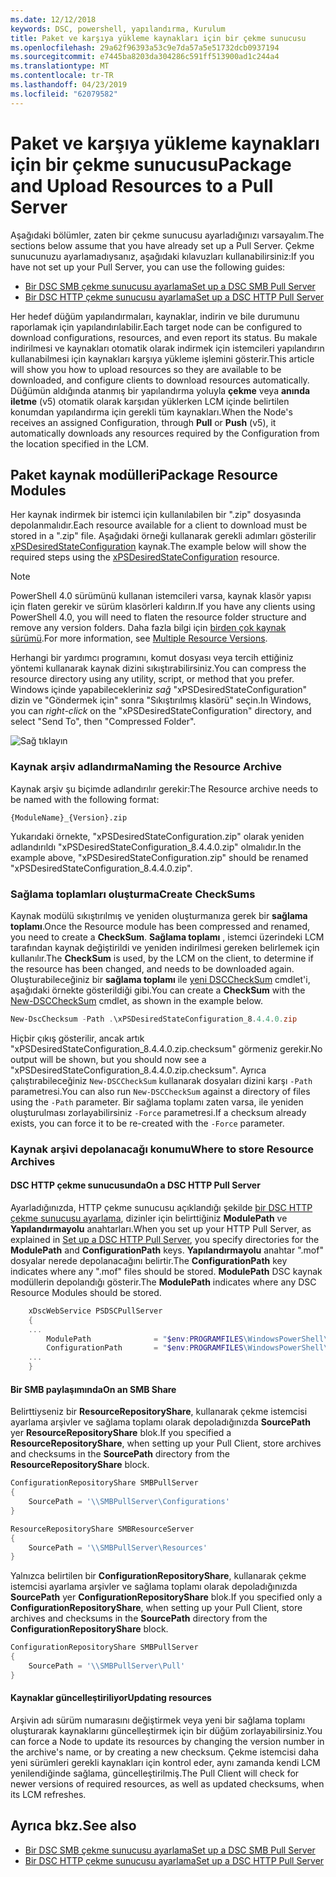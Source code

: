 ```yaml
---
ms.date: 12/12/2018
keywords: DSC, powershell, yapılandırma, Kurulum
title: Paket ve karşıya yükleme kaynakları için bir çekme sunucusu
ms.openlocfilehash: 29a62f96393a53c9e7da57a5e51732dcb0937194
ms.sourcegitcommit: e7445ba8203da304286c591ff513900ad1c244a4
ms.translationtype: MT
ms.contentlocale: tr-TR
ms.lasthandoff: 04/23/2019
ms.locfileid: "62079582"
---
```

# <a name="package-and-upload-resources-to-a-pull-server"></a><span data-ttu-id="4a369-103">Paket ve karşıya yükleme kaynakları için bir çekme sunucusu</span><span class="sxs-lookup"><span data-stu-id="4a369-103">Package and Upload Resources to a Pull Server</span></span>

<span data-ttu-id="4a369-104">Aşağıdaki bölümler, zaten bir çekme sunucusu ayarladığınızı varsayalım.</span><span class="sxs-lookup"><span data-stu-id="4a369-104">The sections below assume that you have already set up a Pull Server.</span></span> <span data-ttu-id="4a369-105">Çekme sunucunuzu ayarlamadıysanız, aşağıdaki kılavuzları kullanabilirsiniz:</span><span class="sxs-lookup"><span data-stu-id="4a369-105">If you have not set up your Pull Server, you can use the following guides:</span></span>

- [<span data-ttu-id="4a369-106">Bir DSC SMB çekme sunucusu ayarlama</span><span class="sxs-lookup"><span data-stu-id="4a369-106">Set up a DSC SMB Pull Server</span></span>](pullServerSmb.md)
- [<span data-ttu-id="4a369-107">Bir DSC HTTP çekme sunucusu ayarlama</span><span class="sxs-lookup"><span data-stu-id="4a369-107">Set up a DSC HTTP Pull Server</span></span>](pullServer.md)

<span data-ttu-id="4a369-108">Her hedef düğüm yapılandırmaları, kaynaklar, indirin ve bile durumunu raporlamak için yapılandırılabilir.</span><span class="sxs-lookup"><span data-stu-id="4a369-108">Each target node can be configured to download configurations, resources, and even report its status.</span></span> <span data-ttu-id="4a369-109">Bu makale indirilmesi ve kaynakları otomatik olarak indirmek için istemcileri yapılandırın kullanabilmesi için kaynakları karşıya yükleme işlemini gösterir.</span><span class="sxs-lookup"><span data-stu-id="4a369-109">This article will show you how to upload resources so they are available to be downloaded, and configure clients to download resources automatically.</span></span> <span data-ttu-id="4a369-110">Düğümün aldığında atanmış bir yapılandırma yoluyla **çekme** veya **anında iletme** (v5) otomatik olarak karşıdan yüklerken LCM içinde belirtilen konumdan yapılandırma için gerekli tüm kaynakları.</span><span class="sxs-lookup"><span data-stu-id="4a369-110">When the Node's receives an assigned Configuration, through **Pull** or **Push** (v5), it automatically downloads any resources required by the Configuration from the location specified in the LCM.</span></span>

## <a name="package-resource-modules"></a><span data-ttu-id="4a369-111">Paket kaynak modülleri</span><span class="sxs-lookup"><span data-stu-id="4a369-111">Package Resource Modules</span></span>

<span data-ttu-id="4a369-112">Her kaynak indirmek bir istemci için kullanılabilen bir ".zip" dosyasında depolanmalıdır.</span><span class="sxs-lookup"><span data-stu-id="4a369-112">Each resource available for a client to download must be stored in a ".zip" file.</span></span> <span data-ttu-id="4a369-113">Aşağıdaki örneği kullanarak gerekli adımları gösterilir [xPSDesiredStateConfiguration](https://www.powershellgallery.com/packages/xPSDesiredStateConfiguration/8.4.0.0) kaynak.</span><span class="sxs-lookup"><span data-stu-id="4a369-113">The example below will show the required steps using the [xPSDesiredStateConfiguration](https://www.powershellgallery.com/packages/xPSDesiredStateConfiguration/8.4.0.0) resource.</span></span>

> [!NOTE]
> <span data-ttu-id="4a369-114">PowerShell 4.0 sürümünü kullanan istemcileri varsa, kaynak klasör yapısı için flaten gerekir ve sürüm klasörleri kaldırın.</span><span class="sxs-lookup"><span data-stu-id="4a369-114">If you have any clients using PowerShell 4.0, you will need to flaten the resource folder structure and remove any version folders.</span></span> <span data-ttu-id="4a369-115">Daha fazla bilgi için [birden çok kaynak sürümü](../configurations/import-dscresource.md#multiple-resource-versions).</span><span class="sxs-lookup"><span data-stu-id="4a369-115">For more information, see [Multiple Resource Versions](../configurations/import-dscresource.md#multiple-resource-versions).</span></span>

<span data-ttu-id="4a369-116">Herhangi bir yardımcı programını, komut dosyası veya tercih ettiğiniz yöntemi kullanarak kaynak dizini sıkıştırabilirsiniz.</span><span class="sxs-lookup"><span data-stu-id="4a369-116">You can compress the resource directory using any utility, script, or method that you prefer.</span></span> <span data-ttu-id="4a369-117">Windows içinde yapabilecekleriniz *sağ* "xPSDesiredStateConfiguration" dizin ve "Göndermek için" sonra "Sıkıştırılmış klasörü" seçin.</span><span class="sxs-lookup"><span data-stu-id="4a369-117">In Windows, you can *right-click* on the "xPSDesiredStateConfiguration" directory, and select "Send To", then "Compressed Folder".</span></span>

![Sağ tıklayın](../media/right-click.gif)

### <a name="naming-the-resource-archive"></a><span data-ttu-id="4a369-119">Kaynak arşiv adlandırma</span><span class="sxs-lookup"><span data-stu-id="4a369-119">Naming the Resource Archive</span></span>

<span data-ttu-id="4a369-120">Kaynak arşiv şu biçimde adlandırılır gerekir:</span><span class="sxs-lookup"><span data-stu-id="4a369-120">The Resource archive needs to be named with the following format:</span></span>

```
{ModuleName}_{Version}.zip
```

<span data-ttu-id="4a369-121">Yukarıdaki örnekte, "xPSDesiredStateConfiguration.zip" olarak yeniden adlandırıldı "xPSDesiredStateConfiguration_8.4.4.0.zip" olmalıdır.</span><span class="sxs-lookup"><span data-stu-id="4a369-121">In the example above, "xPSDesiredStateConfiguration.zip" should be renamed "xPSDesiredStateConfiguration_8.4.4.0.zip".</span></span>

### <a name="create-checksums"></a><span data-ttu-id="4a369-122">Sağlama toplamları oluşturma</span><span class="sxs-lookup"><span data-stu-id="4a369-122">Create CheckSums</span></span>

<span data-ttu-id="4a369-123">Kaynak modülü sıkıştırılmış ve yeniden oluşturmanıza gerek bir **sağlama toplamı**.</span><span class="sxs-lookup"><span data-stu-id="4a369-123">Once the Resource module has been compressed and renamed, you need to create a **CheckSum**.</span></span>  <span data-ttu-id="4a369-124">**Sağlama toplamı** , istemci üzerindeki LCM tarafından kaynak değiştirildi ve yeniden indirilmesi gereken belirlemek için kullanılır.</span><span class="sxs-lookup"><span data-stu-id="4a369-124">The **CheckSum** is used, by the LCM on the client, to determine if the resource has been changed, and needs to be downloaded again.</span></span> <span data-ttu-id="4a369-125">Oluşturabileceğiniz bir **sağlama toplamı** ile [yeni DSCCheckSum](/powershell/module/PSDesiredStateConfiguration/New-DSCCheckSum) cmdlet'i, aşağıdaki örnekte gösterildiği gibi.</span><span class="sxs-lookup"><span data-stu-id="4a369-125">You can create a **CheckSum** with the [New-DSCCheckSum](/powershell/module/PSDesiredStateConfiguration/New-DSCCheckSum) cmdlet, as shown in the example below.</span></span>

```powershell
New-DscChecksum -Path .\xPSDesiredStateConfiguration_8.4.4.0.zip
```

<span data-ttu-id="4a369-126">Hiçbir çıkış gösterilir, ancak artık "xPSDesiredStateConfiguration_8.4.4.0.zip.checksum" görmeniz gerekir.</span><span class="sxs-lookup"><span data-stu-id="4a369-126">No output will be shown, but you should now see a "xPSDesiredStateConfiguration_8.4.4.0.zip.checksum".</span></span> <span data-ttu-id="4a369-127">Ayrıca çalıştırabileceğiniz `New-DSCCheckSum` kullanarak dosyaları dizini karşı `-Path` parametresi.</span><span class="sxs-lookup"><span data-stu-id="4a369-127">You can also run `New-DSCCheckSum` against a directory of files using the `-Path` parameter.</span></span> <span data-ttu-id="4a369-128">Bir sağlama toplamı zaten varsa, ile yeniden oluşturulması zorlayabilirsiniz `-Force` parametresi.</span><span class="sxs-lookup"><span data-stu-id="4a369-128">If a checksum already exists, you can force it to be re-created with the `-Force` parameter.</span></span>

### <a name="where-to-store-resource-archives"></a><span data-ttu-id="4a369-129">Kaynak arşivi depolanacağı konumu</span><span class="sxs-lookup"><span data-stu-id="4a369-129">Where to store Resource Archives</span></span>

#### <a name="on-a-dsc-http-pull-server"></a><span data-ttu-id="4a369-130">DSC HTTP çekme sunucusunda</span><span class="sxs-lookup"><span data-stu-id="4a369-130">On a DSC HTTP Pull Server</span></span>

<span data-ttu-id="4a369-131">Ayarladığınızda, HTTP çekme sunucusu açıklandığı şekilde [bir DSC HTTP çekme sunucusu ayarlama](pullServer.md), dizinler için belirttiğiniz **ModulePath** ve **Yapılandırmayolu** anahtarları.</span><span class="sxs-lookup"><span data-stu-id="4a369-131">When you set up your HTTP Pull Server, as explained in [Set up a DSC HTTP Pull Server](pullServer.md), you specify directories for the **ModulePath** and **ConfigurationPath** keys.</span></span> <span data-ttu-id="4a369-132">**Yapılandırmayolu** anahtar ".mof" dosyalar nerede depolanacağını belirtir.</span><span class="sxs-lookup"><span data-stu-id="4a369-132">The **ConfigurationPath** key indicates where any ".mof" files should be stored.</span></span> <span data-ttu-id="4a369-133">**ModulePath** DSC kaynak modüllerin depolandığı gösterir.</span><span class="sxs-lookup"><span data-stu-id="4a369-133">The **ModulePath** indicates where any DSC Resource Modules should be stored.</span></span>

```powershell
    xDscWebService PSDSCPullServer
    {
    ...
        ModulePath              = "$env:PROGRAMFILES\WindowsPowerShell\DscService\Modules"
        ConfigurationPath       = "$env:PROGRAMFILES\WindowsPowerShell\DscService\Configuration"
    ...
    }

```

#### <a name="on-an-smb-share"></a><span data-ttu-id="4a369-134">Bir SMB paylaşımında</span><span class="sxs-lookup"><span data-stu-id="4a369-134">On an SMB Share</span></span>

<span data-ttu-id="4a369-135">Belirttiyseniz bir **ResourceRepositoryShare**, kullanarak çekme istemcisi ayarlama arşivler ve sağlama toplamı olarak depoladığınızda **SourcePath** yer **ResourceRepositoryShare** blok.</span><span class="sxs-lookup"><span data-stu-id="4a369-135">If you specified a **ResourceRepositoryShare**, when setting up your Pull Client, store archives and checksums in the **SourcePath** directory from the **ResourceRepositoryShare** block.</span></span>

```powershell
ConfigurationRepositoryShare SMBPullServer
{
    SourcePath = '\\SMBPullServer\Configurations'
}

ResourceRepositoryShare SMBResourceServer
{
    SourcePath = '\\SMBPullServer\Resources'
}
```

<span data-ttu-id="4a369-136">Yalnızca belirtilen bir **ConfigurationRepositoryShare**, kullanarak çekme istemcisi ayarlama arşivler ve sağlama toplamı olarak depoladığınızda **SourcePath** yer  **ConfigurationRepositoryShare** blok.</span><span class="sxs-lookup"><span data-stu-id="4a369-136">If you specified only a **ConfigurationRepositoryShare**, when setting up your Pull Client, store archives and checksums in the **SourcePath** directory from the **ConfigurationRepositoryShare** block.</span></span>

```powershell
ConfigurationRepositoryShare SMBPullServer
{
    SourcePath = '\\SMBPullServer\Pull'
}
```

#### <a name="updating-resources"></a><span data-ttu-id="4a369-137">Kaynaklar güncelleştiriliyor</span><span class="sxs-lookup"><span data-stu-id="4a369-137">Updating resources</span></span>

<span data-ttu-id="4a369-138">Arşivin adı sürüm numarasını değiştirmek veya yeni bir sağlama toplamı oluşturarak kaynaklarını güncelleştirmek için bir düğüm zorlayabilirsiniz.</span><span class="sxs-lookup"><span data-stu-id="4a369-138">You can force a Node to update its resources by changing the version number in the archive's name, or by creating a new checksum.</span></span> <span data-ttu-id="4a369-139">Çekme istemcisi daha yeni sürümleri gerekli kaynakları için kontrol eder, aynı zamanda kendi LCM yenilendiğinde sağlama, güncelleştirilmiş.</span><span class="sxs-lookup"><span data-stu-id="4a369-139">The Pull Client will check for newer versions of required resources, as well as updated checksums, when its LCM refreshes.</span></span>

## <a name="see-also"></a><span data-ttu-id="4a369-140">Ayrıca bkz.</span><span class="sxs-lookup"><span data-stu-id="4a369-140">See also</span></span>

- [<span data-ttu-id="4a369-141">Bir DSC SMB çekme sunucusu ayarlama</span><span class="sxs-lookup"><span data-stu-id="4a369-141">Set up a DSC SMB Pull Server</span></span>](pullServerSmb.md)
- [<span data-ttu-id="4a369-142">Bir DSC HTTP çekme sunucusu ayarlama</span><span class="sxs-lookup"><span data-stu-id="4a369-142">Set up a DSC HTTP Pull Server</span></span>](pullServer.md)
